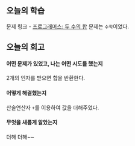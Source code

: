 ## 오늘의 학습
문제 링크 - [프로그래머스: 두 수의 합](https://school.programmers.co.kr/learn/courses/30/lessons/120802?language=javascript)
문제는 `수학`이었다.


## 오늘의 회고
#### 어떤 문제가 있었고, 나는 어떤 시도를 했는지
2개의 인자를 받으면 합을 반환한다.

#### 어떻게 해결했는지
산술연산자 `+`를 이용하여 값을 더해주었다.

#### 무엇을 새롭게 알았는지
더해 더해~~ 
